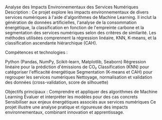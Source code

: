 Analyse des Impacts Environnementaux des Services Numériques
Description :
Ce projet explore les impacts environnementaux de divers services numériques à l'aide d'algorithmes de Machine Learning.
Il inclut la génération de données artificielles, l'analyse de la consommation énergétique,
la classification en fonction de l'empreinte carbone et la segmentation des services numériques selon des critères de similarité.
Les méthodes utilisées comprennent la régression linéaire, KNN, K-means, et la classification ascendante hiérarchique (CAH).

Compétences et technologies :

Python (Pandas, NumPy, Scikit-learn, Matplotlib, Seaborn)
Régression linéaire pour la prédiction d'émissions de CO₂
Classification (KNN) pour catégoriser l'efficacité énergétique
Segmentation (K-means et CAH) pour regrouper les services numériques
Nettoyage, normalisation et validation des données (cross-validation, score de silhouette)


Objectifs principaux :
Comprendre et appliquer des algorithmes de Machine Learning
Évaluer et interpréter les modèles pour des cas concrets
Sensibiliser aux enjeux énergétiques associés aux services numériques
Ce projet illustre une analyse pratique et rigoureuse des impacts environnementaux, combinant innovation et apprentissage.
